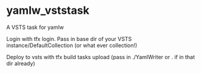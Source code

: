 # yamlw_vststask
A VSTS task for yamlw


Login with tfx login. Pass in base dir of your VSTS instance/DefaultCollection (or what ever collection!)

Deploy to vsts with tfx build tasks upload (pass in ./YamlWriter or . if in that dir already)


